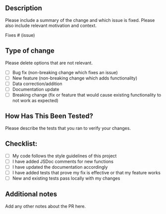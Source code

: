 ## Description

Please include a summary of the change and which issue is fixed. Please also include relevant motivation and context.

Fixes # (issue)

## Type of change

Please delete options that are not relevant.

- [ ] Bug fix (non-breaking change which fixes an issue)
- [ ] New feature (non-breaking change which adds functionality)
- [ ] Data correction/addition
- [ ] Documentation update
- [ ] Breaking change (fix or feature that would cause existing functionality to not work as expected)

## How Has This Been Tested?

Please describe the tests that you ran to verify your changes.

## Checklist:

- [ ] My code follows the style guidelines of this project
- [ ] I have added JSDoc comments for new functions
- [ ] I have updated the documentation accordingly
- [ ] I have added tests that prove my fix is effective or that my feature works
- [ ] New and existing tests pass locally with my changes

## Additional notes

Add any other notes about the PR here.
